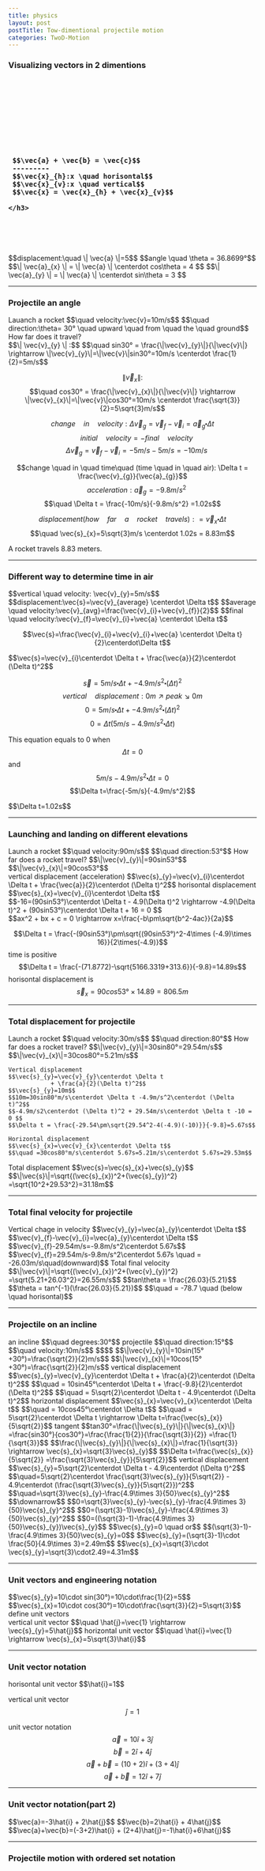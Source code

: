 ```yaml
---
title: physics
layout: post
postTitle: Tow-dimentional projectile motion
categories: TwoD-Motion
---
```


### Visualizing vectors in 2 dimentions

<div class="row">
  <div class="col-sm-6">
    <div id="svg01"></div>
  </div>
  <div class="col-sm-6">
    <br><br><br><br><br><br><br><br>
    <h3>
    
     $$\vec{a} + \vec{b} = \vec{c}$$
     ---------
     $$\vec{x}_{h}:x \quad horisontal$$
     $$\vec{x}_{v}:x \quad vertical$$
     $$\vec{x} = \vec{x}_{h} + \vec{x}_{v}$$
     
    </h3>
  </div>
</div>

<div class="row">
  <div class="col-sm-6">
    <div id="svg02"></div>
  </div>
  <div class="col-sm-6">
    <br><br><br><br>
    $$displacement:\quad \| \vec{a} \|=5$$
    $$angle \quad \theta = 36.8699°$$
    $$\| \vec{a}_{x} \| = \| \vec{a} \| \centerdot cos\theta = 4 $$
    $$\| \vec{a}_{y} \| = \| \vec{a} \| \centerdot sin\theta = 3 $$
  </div>
</div>

--------

### Projectile an angle

<div class="row">
  <div class="col-sm-6">
    <div id="svg03"></div>
  </div>
  <div class="col-sm-6">
    Lauanch a rocket
    $$\quad velocity:\vec{v}=10m/s$$ 
    $$\quad direction:\theta= 30° \quad upward \quad from \quad the \quad ground$$
    <div class="panel">
      How far does it travel?
    </div> 
  </div>
</div>

<div>
$$\| \vec{v}_{y} \| :$$
$$\quad sin30° = \frac{\|\vec{v}_{y}\|}{\|\vec{v}\|}
\rightarrow \|\vec{v}_{y}\|=\|\vec{v}\|sin30°=10m/s \centerdot \frac{1}{2}=5m/s$$
  
$$\| \vec{v}_{x} \|:$$
$$\quad cos30° = \frac{\|\vec{v}_{x}\|}{\|\vec{v}\|}
\rightarrow \|\vec{v}_{x}\|=\|\vec{v}\|cos30°=10m/s \centerdot \frac{\sqrt{3}}{2}=5\sqrt{3}m/s$$

$$change \quad in \quad velocity:\Delta \vec{v}_{g}
=\vec{v}_{f}-\vec{v}_{i}=\vec{a}_{g} \centerdot \Delta t$$
$$\quad initial \quad velocity = -final \quad velocity$$
$$\quad \Delta \vec{v}_{g}=\vec{v}_{f}-\vec{v}_{i}
=-5m/s-5m/s=-10m/s
$$

$$change \quad in \quad time\quad (time \quad in \quad air): 
\Delta t = \frac{\vec{v}_{g}}{\vec{a}_{g}}$$
$$\quad acceleration:\vec{a}_{g}=-9.8m/s^2$$
$$\quad \Delta t = \frac{-10m/s}{-9.8m/s^2} =1.02s$$ 

$$displacement(how \quad far \quad a \quad rocket \quad travels):
=\vec{v}_{x} \centerdot \Delta t$$
$$\quad \vec{s}_{x}=5\sqrt{3}m/s \centerdot 1.02s = 8.83m$$
</div>

<div class="panel">
  A rocket travels 8.83 meters.
</div>

------------

### Different way to determine time in air

<div class="panel">
$$vertical \quad velocity: \vec{v}_{y}=5m/s$$
$$displacement:\vec{s}=\vec{v}_{average} \centerdot \Delta t$$
$$average \quad velocity:\vec{v}_{avg}=\frac{\vec{v}_{i}+\vec{v}_{f}}{2}$$
$$final \quad velocity:\vec{v}_{f}=\vec{v}_{i}+\vec{a} \centerdot \Delta t$$
</div>

$$\vec{s}=\frac{\vec{v}_{i}+\vec{v}_{i}+\vec{a} \centerdot \Delta t}{2}\centerdot\Delta t$$
<div class="panel">
  $$\vec{s}=\vec{v}_{i}\centerdot \Delta t + \frac{\vec{a}}{2}\centerdot (\Delta t)^2$$
</div>

$$\vec{s}=5m/s \centerdot \Delta t + -4.9m/s^2 \centerdot (\Delta t)^2$$
$$vertical \quad displacement: 0m \nearrow peak \searrow 0m$$
$$0=5m/s \centerdot \Delta t + -4.9m/s^2 \centerdot (\Delta t)^2$$
$$0=\Delta t(5m/s-4.9m/s^2 \centerdot \Delta t)$$

This equation equals to 0 when
$$\Delta t=0$$
and
$$5m/s-4.9m/s^2 \centerdot \Delta t=0$$
$$\Delta t=\frac{-5m/s}{-4.9m/s^2}$$
<div class="panel">
$$\Delta t=1.02s$$
</div>

--------------

### Launching and landing on different elevations

<div class="row">
  <div class="col-sm-6">
    <div id="svg04"></div>
  </div>
  <div class="col-sm-6">
  Launch a rocket
  $$\quad velocity:90m/s$$
  $$\quad direction:53°$$
  How far does a rocket travel?
  $$\|\vec{v}_{y}\|=90sin53°$$
  $$\|\vec{v}_{x}\|=90cos53°$$
    <div class="panel">
    vertical displacement (acceleration) 
    $$\vec{s}_{y}=\vec{v}_{i}\centerdot \Delta t + \frac{\vec{a}}{2}\centerdot (\Delta t)^2$$
    horisontal displacement
    $$\vec{s}_{x}=\vec{v}_{i}\centerdot \Delta t$$
    </div>
  </div>
</div>
$$-16=(90sin53°)\centerdot \Delta t - 4.9(\Delta t)^2
\rightarrow -4.9(\Delta t)^2 + (90sin53°)\centerdot \Delta t + 16 = 0
$$ 

<div class="panel">
  $$ax^2 + bx + c = 0 \rightarrow
  x=\frac{-b\pm\sqrt{b^2-4ac}}{2a}$$
</div>

$$\Delta t = \frac{-(90sin53°)\pm\sqrt{(90sin53°)^2-4\times (-4.9)\times 16}}{2\times(-4.9)}$$
time is positive
$$\Delta t = \frac{-(71.8772)-\sqrt{5166.3319+313.6}}{-9.8}=14.89s$$
horisontal displacement is
$$\vec{s}_{x}=90cos53°\times 14.89=806.5m$$

--------------

### Total displacement for projectile

<div class="row">
  <div class="col-sm-6">
    <div id="svg05"></div>
  </div>
  <div class="col-sm-6">
    Launch a rocket
    $$\quad velocity:30m/s$$
    $$\quad direction:80°$$
    How far does a rocket travel?
    $$\|\vec{v}_{y}\|=30sin80°=29.54m/s$$
    $$\|\vec{v}_{x}\|=30cos80°=5.21m/s$$

    Vertical displacement
    $$\vec{s}_{y}=\vec{v}_{y}\centerdot \Delta t
                + \frac{a}{2}(\Delta t)^2$$
    $$\vec{s}_{y}=10m$$
    $$10m=30sin80°m/s\centerdot \Delta t -4.9m/s^2\centerdot (\Delta t)^2$$
    $$-4.9m/s2\centerdot (\Delta t)^2 + 29.54m/s\centerdot \Delta t -10 = 0 $$
    $$\Delta t = \frac{-29.54\pm\sqrt{29.54^2-4(-4.9)(-10)}}{-9.8}=5.67s$$

    Horizontal displacement
    $$\vec{s}_{x}=\vec{v}_{x}\centerdot \Delta t$$
    $$\quad =30cos80°m/s\centerdot 5.67s=5.21m/s\centerdot 5.67s=29.53m$$

  </div>
</div>
<div class="row">
  <div class="col-sm-6">
    <div id="svg06"></div>
  </div>
  <div class="col-sm-6">
    Total displacement
    $$\vec{s}=\vec{s}_{x}+\vec{s}_{y}$$
    $$\|\vec{s}\|=\sqrt{(\vec{s}_{x})^2+(\vec{s}_{y})^2}
    =\sqrt{10^2+29.53^2}=31.18m$$
  </div>
</div>

------

### Total final velocity for projectile

<div class="row">
  <div class="col-sm-6">
    <div id="svg07"></div>
  </div>
  <div class="col-sm-6">
    Vertical chage in velocity
    $$\vec{v}_{y}=\vec{a}_{y}\centerdot \Delta t$$
    $$\vec{v}_{f}-\vec{v}_{i}=\vec{a}_{y}\centerdot \Delta t$$
    $$\vec{v}_{f}-29.54m/s=-9.8m/s^2\centerdot 5.67s$$
    $$\vec{v}_{f}=29.54m/s-9.8m/s^2\centerdot 5.67s
    \quad = -26.03m/s\quad(downward)$$
    Total final velocity
    $$\|\vec{v}\|=\sqrt{(\vec{v}_{x})^2+(\vec{v}_{y})^2}
    =\sqrt{5.21+26.03^2}=26.55m/s$$
    $$tan\theta = \frac{26.03}{5.21}$$
    $$\theta = tan^{-1}(\frac{26.03}{5.21})$$
    $$\quad = -78.7 \quad (below \quad horisontal)$$
  

  </div>
</div>

-------

### Projectile on an incline

<div class="row">
  <div class="col-sm-6">
    <div id="svg08"></div>
  </div>
  <div class="col-sm-6">
  an incline
  $$\quad degrees:30°$$
  projectile
  $$\quad direction:15°$$
  $$\quad velocity:10m/s$$
  $$$$
  $$\|\vec{v}_{y}\|=10sin(15°+30°)=\frac{\sqrt{2}}{2}m/s$$
  $$\|\vec{v}_{x}\|=10cos(15°+30°)=\frac{\sqrt{2}}{2}m/s$$
  vertical displacement
  $$\vec{s}_{y}=\vec{v}_{y}\centerdot \Delta t 
               + \frac{a}{2}\centerdot (\Delta t)^2$$
  $$\quad = 10sin45°\centerdot \Delta t 
               + \frac{-9.8}{2}\centerdot (\Delta t)^2$$
  $$\quad = 5\sqrt{2}\centerdot \Delta t 
               - 4.9\centerdot (\Delta t)^2$$
  horizontal displacement
  $$\vec{s}_{x}=\vec{v}_{x}\centerdot \Delta t$$
  $$\quad = 10cos45°\centerdot \Delta t$$
  $$\quad = 5\sqrt{2}\centerdot \Delta t
  \rightarrow \Delta t=\frac{\vec{s}_{x}}{5\sqrt{2}}$$
  tangent
  $$tan30°=\frac{\|\vec{s}_{y}\|}{\|\vec{s}_{x}\|}
    =\frac{sin30°}{cos30°}=\frac{\frac{1}{2}}{\frac{\sqrt{3}}{2}}
    =\frac{1}{\sqrt{3}}$$
  $$\frac{\|\vec{s}_{y}\|}{\|\vec{s}_{x}\|}=\frac{1}{\sqrt{3}}
  \rightarrow \vec{s}_{x}=\sqrt{3}\vec{s}_{y}$$
  $$\Delta t=\frac{\vec{s}_{x}}{5\sqrt{2}}
  =\frac{\sqrt{3}\vec{s}_{y}}{5\sqrt{2}}$$
  vertical displacement
  $$\vec{s}_{y}=5\sqrt{2}\centerdot \Delta t 
               - 4.9\centerdot (\Delta t)^2$$
  $$\quad=5\sqrt{2}\centerdot \frac{\sqrt{3}\vec{s}_{y}}{5\sqrt{2}} 
               - 4.9\centerdot (\frac{\sqrt{3}\vec{s}_{y}}{5\sqrt{2}})^2$$
  $$\quad=\sqrt{3}\vec{s}_{y}-\frac{4.9\times 3}{50}\vec{s}_{y}^2$$
  $$\downarrow$$
  $$0=\sqrt{3}\vec{s}_{y}-\vec{s}_{y}-\frac{4.9\times 3}{50}\vec{s}_{y}^2$$
  $$0=(\sqrt{3}-1)\vec{s}_{y}-\frac{4.9\times 3}{50}\vec{s}_{y}^2$$
  $$0=((\sqrt{3}-1)-\frac{4.9\times 3}{50}\vec{s}_{y})\vec{s}_{y}$$
  $$\vec{s}_{y}=0 \quad or$$
  $$(\sqrt{3}-1)-\frac{4.9\times 3}{50}\vec{s}_{y}=0$$
  $$\vec{s}_{y}=(\sqrt{3}-1)\cdot \frac{50}{4.9\times 3}=2.49m$$
  $$\vec{s}_{x}=\sqrt{3}\cdot \vec{s}_{y}=\sqrt{3}\cdot2.49=4.31m$$
  </div>
</div>

-------

### Unit vectors and engineering notation

<div class="row">
  <div class="col-sm-6">
    <div id="svg09"></div>
  </div>
  <div class="col-sm-6">
  $$\vec{s}_{y}=10\cdot sin(30°)=10\cdot\frac{1}{2}=5$$
  $$\vec{s}_{x}=10\cdot cos(30°)=10\cdot\frac{\sqrt{3}}{2}=5\sqrt{3}$$
  define unit vectors<br>
  vertical unit vector
  $$\quad \hat{j}=\vec{1} \rightarrow \vec{s}_{y}=5\hat{j}$$  
  horizontal unit vector
  $$\quad \hat{i}=\vec{1} \rightarrow \vec{s}_{x}=5\sqrt{3}\hat{i}$$
  </div>
</div>

-------

### Unit vector notation

<div class="row">
  <div class="col-sm-6">
    <div id="svg10"></div>
  </div>
  <div class="col-sm-6">
  horisontal unit vector
  $$\hat{i}=1$$

  vertical unit vector
  $$\hat{j}=1$$ 

  unit vector notation
  $$\vec{a}= 10\hat{i} + 3\hat{j}$$
  $$\vec{b}= 2\hat{i} + 4\hat{j}$$
  $$\vec{a}+\vec{b}= (10+2)\hat{i} + (3+4)\hat{j}$$
  $$\vec{a}+\vec{b}= 12\hat{i} + 7\hat{j}$$
  </div>
</div>

-------
### Unit vector notation(part 2)
<div class="row">
  <div class="col-sm-6">
    <div id="svg11"></div>
  </div>
  <div class="col-sm-6">
    $$\vec{a}=-3\hat{i} + 2\hat{j}$$
    $$\vec{b}=2\hat{i} + 4\hat{j}$$
    $$\vec{a}+\vec{b}=(-3+2)\hat{i} + (2+4)\hat{j}=-1\hat{i}+6\hat{j}$$
  </div>
</div>

--------
### Projectile motion with ordered set notation  
 

<script type="text/javascript" src="http://cdn.mathjax.org/mathjax/latest/MathJax.js?config=TeX-AMS-MML_SVG"></script>
<script src="http://d3js.org/d3.v3.min.js" charset="utf-8"></script>
<script>

  var pi = Math.PI;
  var aDegree = pi/180;
  
  // Point Object
  function Point(x, y){
    this.x = x;
    this.y = y;
    return this;
  };

  var endPoint = new Point();
 
  var x0 = y0 = 0;
  /* ベクトル線　描画関数　*/
  function drawVector(svg,x0,y0,angles,length,xScale,yScale,color){

    var vectorData = [];
    var radians = angles * aDegree;
    var radians1 = pi + radians + pi/6;
    var radians2 = pi + radians - pi/6;
    var arrowHead = 10/(xScale(1)-xScale(0));

    // 終点の座標
    endPoint.x = Math.cos(radians)*length+x0;
    endPoint.y = Math.sin(radians)*length+y0;
 

    vectorData.push(new Point(x0,y0));
    vectorData.push(new Point(endPoint.x,endPoint.y));
    vectorData.push(new Point(
      endPoint.x+Math.cos(radians1)*arrowHead,
      endPoint.y+Math.sin(radians1)*arrowHead
      ));
    vectorData.push(new Point(endPoint.x,endPoint.y));
    vectorData.push(new Point(
      endPoint.x+Math.cos(radians2)*arrowHead,
      endPoint.y+Math.sin(radians2)*arrowHead
      ));

    var vectorArrow = d3.svg.line()
        .x(function(d) { return xScale(d.x); })
        .y(function(d) { return yScale(d.y); })
        .interpolate("linear");

    svg.append("path")
          .attr("d", vectorArrow(vectorData))
          .attr("stroke", function(){return color})
          .attr("class","vector")
          .attr("stroke-width", 2)
          .attr("fill", "none");   

  };


  var x1,y1,x2,y2;

  /* 2点間　ベクトル線　描画関数　*/
  function drawVectorB(svg,x1,y1,x2,y2,xScale,yScale,color){

    var vectorData = [];
    var radians = Math.atan2(y2-y1,x2-x1);
    var radians1 = pi + radians + pi/6;
    var radians2 = pi + radians - pi/6;
    var arrowHead = 10/(xScale(1)-xScale(0)); // length of arrow head

    vectorData.push(new Point(x1,y1));
    vectorData.push(new Point(x2,y2));
    vectorData.push(new Point(
      x2 + Math.cos(radians1)*arrowHead,
      y2 + Math.sin(radians1)*arrowHead
      ));
    vectorData.push(new Point(x2,y2));
    vectorData.push(new Point(
      x2+Math.cos(radians2)*arrowHead,
      y2+Math.sin(radians2)*arrowHead
      ));

    var vectorArrow = d3.svg.line()
        .x(function(d) { return xScale(d.x); })
        .y(function(d) { return yScale(d.y); })
        .interpolate("linear");

    svg.append("path")
          .attr("d", vectorArrow(vectorData))
          .attr("stroke", function(){return color})
          .attr("class","vector")
          .attr("stroke-width", 2)
          .attr("fill", "none");   
 
  };


  var height = 450;
  var width = 500;
  
  var xScale01 = d3.scale.linear()
                       .domain([-200,200])
                       .range([50,450]);
  
  var yScale01 = d3.scale.linear()
                       .domain([200,-200])
                       .range([50,450]);                       

/**
  2-dimentional vectors
*/

var svg01 = d3.select("#svg01")
                .append("svg")
                .attr("height",height)
                .attr("width",width);

  // left right              
  drawVector(svg01,-150,150,180,50,xScale01,yScale01,"gold");
  drawVector(svg01,-140,150,0,50,xScale01,yScale01,"gold");               
  // up down
  drawVector(svg01,100,160,90,50,xScale01,yScale01,"gold");
  drawVector(svg01,100,150,-90,50,xScale01,yScale01,"gold");  

  drawVector(svg01,-150,-100,30,150,xScale01,yScale01,"red");
  drawVector(svg01,endPoint.x,endPoint.y,-10,100,xScale01,yScale01,"lime");  
  drawVector(svg01,-150,-100,14,235,xScale01,yScale01,"gold");

  drawVectorB(svg01,0,-150,170,-50,xScale01,yScale01,"lime");
  drawVectorB(svg01,0,-150,170,-150,xScale01,yScale01,"#666");
  drawVectorB(svg01,170,-150,170,-50,xScale01,yScale01,"#666");

  var foData = [
    {"x":-220,"y":280,
      "text":"$$one \\quad dimention \\quad  vectors$$"},
    {"x":-220,"y":100,
      "text":"$$two \\quad dimentions \\quad vectors$$"},
    {"x":-180,"y":240,
      "text":"$$\\vec{a}$$"},
    {"x":-120,"y":240,
      "text":"$$\\vec{b}$$"},
    {"x":105,"y":240,
      "text":"$$\\vec{a}$$"},
    {"x":105,"y":195,
      "text":"$$\\vec{b}$$"},
    {"x":-85,"y":30,
      "text":"$$\\vec{a}$$"},
    {"x":10,"y":60,
      "text":"$$\\vec{b}$$"},
    {"x":-40,"y":-25,
      "text":"$$\\vec{c}$$"},

    {"x":80,"y":-20,
      "text":"$$\\vec{x}$$"},
    {"x":80,"y":-105,
      "text":"$$\\vec{x}_{h}$$"},
    {"x":180,"y":-50,
      "text":"$$\\vec{x}_{v}$$"}

  ];
  svg01.selectAll(".fo")
  .data(foData)
  .enter()
  .append("foreignObject")
  .attr("class","fo")
//  .attr("height","100%")
//  .attr("width","100%")
  .attr("x",function(d){ return xScale01(d.x) })
  .attr("y",function(d){ return yScale01(d.y) })
.append("xhtml:body")
  .html(function(d){return d.text;})
  .style("position","fixed")
  .style("font-size","1.2em");   

/** */
  var svg02 = d3.select("#svg02")
                .append("svg")
                .attr("height",400)
                .attr("width",400)
                .style("background","black");

  var xScale02 = d3.scale.linear()
                       .domain([-0.5,5])
                       .range([50,350]);
  
  var yScale02 = d3.scale.linear()
                       .domain([5,-0.5])
                       .range([50,350]);                       

  var xAxis02 = d3.svg.axis()
                  .scale(xScale02)
                  .tickValues([])
                  .tickPadding(5)
                  .tickFormat(d3.format("d"));

  var xAxis02Group = svg02.append("g")
                      .attr("transform","translate(0,"+ yScale02(0)+")")
                      .attr("stroke","white")
                      .call(xAxis02);   

  var yAxis02 = d3.svg.axis()
                  .scale(yScale02)
                  .orient(["left"])
                  .tickValues([])
                  .tickPadding(0);

  var yAxis02Group = svg02.append("g")
                      .attr("transform","translate(" + xScale02(0) + ",0)")
                      .attr("stroke","white")
                      .call(yAxis02);

  drawVectorB(svg02,0,0,4,3,xScale02,yScale02,"lime");
  drawVectorB(svg02,0,0,4,0,xScale02,yScale02,"#666");
  drawVectorB(svg02,4,0,4,3,xScale02,yScale02,"#666");

  var foData02 = [
    {"x":0.1,"y":6,"text":"y"},
    {"x":5,"y":0.5,"text":"x"},
    {"x":0.5,"y":1.4,"text":"$$\\theta$$"},
    {"x":2,"y":3.3,"text":"$$\\vec{a}$$"},
    {"x":2.3,"y":0.8,"text":"$$\\vec{a}_{x}$$"},
    {"x":4.2,"y":2.5,"text":"$$\\vec{a}_{y}$$"}
    
      ];

  svg02.selectAll(".fo02")
  .data(foData02)
  .enter()
  .append("foreignObject")
  .attr("class","fo02")
  .attr("x",function(d){ return xScale02(d.x) })
  .attr("y",function(d){ return yScale02(d.y) })
  .append("xhtml:body")
  .html(function(d){return d.text;})
  .style("position","fixed")
  .style("font-size","1.2em");   

/** */
var svg03 = d3.select("#svg03")
                .append("svg")
                .attr("height",100)
                .attr("width",400)
                .style("background","black");

  var xScale03 = d3.scale.linear()
                       .domain([0,20])
                       .range([50,350]);
  
  var yScale03 = d3.scale.linear()
                       .domain([8,0])
                       .range([10,80]);                       

  var xAxis03 = d3.svg.axis()
                  .scale(xScale03)
                  .tickValues([])
                  .tickPadding(5)
                  .tickFormat(d3.format("d"));

  var xAxis03Group = svg03.append("g")
                      .attr("transform","translate(0,"+ yScale03(0)+")")
                      .attr("stroke","white")
                      .call(xAxis03);   

  var yAxis03 = d3.svg.axis()
                  .scale(yScale03)
                  .orient(["left"])
                  .tickValues([])
                  .tickPadding(0);

  var yAxis03Group = svg03.append("g")
                      .attr("transform","translate(" + xScale03(0) + ",0)")
                      .attr("stroke","white")
                      .call(yAxis03);


  drawVector(svg03,0,0,30,10,xScale03,yScale03,"lime");
  drawVectorB(svg03,endPoint.x,0,endPoint.x,endPoint.y,xScale03,yScale03,"#666");                    
  drawVectorB(svg03,0,0,endPoint.x,0,xScale03,yScale03,"#666");                    

  var foData03 = [
    {"x":3,"y":12,"text":"$$\\vec{v}$$"},
    {"x":3,"y":9,"text":"$$\\theta$$"},
    {"x":4,"y":7,"text":"$$\\vec{v}_{x}$$"},
    {"x":9,"y":11,"text":"$$\\vec{v}_{y}$$"}
    
      ];

  svg03.selectAll(".fo03")
  .data(foData03)
  .enter()
  .append("foreignObject")
  .attr("class","fo03")
  .attr("x",function(d){ return xScale03(d.x) })
  .attr("y",function(d){ return yScale03(d.y) })
  .append("xhtml:body")
  .html(function(d){return d.text;})
  .style("position","fixed")
  .style("font-size","1.2em");   

/** */
var svg04 = d3.select("#svg04")
                .append("svg")
                .attr("height",400)
                .attr("width",400)
                .style("background","black");

  var xScale04 = d3.scale.linear()
                       .domain([0,300])
                       .range([50,350]);
  
  var yScale04 = d3.scale.linear()
                       .domain([300,0])
                       .range([50,350]);                       

  var line04Data = [{"x":0,"y":250},
                    {"x":50,"y":250},
                    {"x":50,"y":0},
                    {"x":280,"y":0},
                    {"x":280,"y":90},
                    {"x":320,"y":90}
                    ];                       
  var line04 = d3.svg.line()
        .x(function(d) { return xScale04(d.x); })
        .y(function(d) { return yScale04(d.y); })
        .interpolate("linear");

    svg04.append("path")
          .attr("d", line04(line04Data))
          .attr("stroke", function(){return "#fff"})
          .attr("class","vector")
          .attr("stroke-width", 3)
          .attr("fill", "none");   

  drawVector(svg04,40,250,53,40,xScale04,yScale04,"lime");
  drawVectorB(svg04,35,0,35,247,xScale04,yScale04,"#f00");                    
  drawVectorB(svg04,35,247,35,3,xScale04,yScale04,"#f00");                    
  drawVectorB(svg04,300,0,300,87,xScale04,yScale04,"#f00");                    
  drawVectorB(svg04,300,87,300,3,xScale04,yScale04,"#f00");                    
  drawVectorB(svg04,300,93,300,247,xScale04,yScale04,"aqua");                    
  drawVectorB(svg04,300,247,300,93,xScale04,yScale04,"aqua");                    

  var foData04 = [
    {"x":0,"y":200,"text":"$$25m$$"},
    {"x":305,"y":110,"text":"$$9m$$"},
    {"x":305,"y":250,"text":"$$\\vec{s}_{y}=-16m$$"},
    {"x":50,"y":310,"text":"$$53°$$"},
    {"x":20,"y":360,"text":"$$90m/s$$"}
      ];

  svg04.selectAll(".fo04")
  .data(foData04)
  .enter()
  .append("foreignObject")
  .attr("class","fo04")
  .attr("x",function(d){ return xScale04(d.x) })
  .attr("y",function(d){ return yScale04(d.y) })
  .append("xhtml:body")
  .html(function(d){return d.text;})
  .style("position","fixed")
  .style("font-size","1.2em");   

/** Total displacement */
  var svg05 = d3.select("#svg05")
                .append("svg")
                .attr("height",600)
                .attr("width",400)
                .style("background","black");

  var xScale05 = d3.scale.linear()
                       .domain([0,300])
                       .range([50,350]);
  
  var yScale05 = d3.scale.linear()
                       .domain([550,0])
                       .range([50,550]);                       

  // draw ground
  var line05Data = [{"x":0,"y":150},
                    {"x":30,"y":150},
                    {"x":30,"y":300},
                    {"x":320,"y":300}
                    ]; 

  var line05 = d3.svg.line()
        .x(function(d) { return xScale05(d.x); })
        .y(function(d) { return yScale05(d.y); })
        .interpolate("linear");

    svg05.append("path")
          .attr("d", line05(line05Data))
          .attr("stroke", function(){return "#fff"})
          .attr("class","vector")
          .attr("stroke-width", 3)
          .attr("fill", "none");   

  var projectile05Data =[];
  for (var i = 0; i < 5.45; i=i+0.05) {
    projectile05Data.push(i);      
  };

  var projectile05 = d3.svg.line()
        .x(function(d) { return xScale05(5.21*d*10); })
        .y(function(d) { return yScale05((29.54*d-4.9*d*d)*10+150); })
        .interpolate("linear");

 svg05.append("path")
        .attr("d", projectile05(projectile05Data))
        .attr("stroke", function(){return "#666"})
        .attr("class","projectile05")
        .attr("stroke-width", 1)
        .attr("fill", "none");   



  drawVector(svg05,0,150,80,30,xScale05,yScale05,"lime");
  // height
  drawVectorB(svg05,40,147,40,300,xScale05,yScale05,"#f00");
  drawVectorB(svg05,40,300,40,147,xScale05,yScale05,"#f00");
  // horisontal
  drawVectorB(svg05,0,140,27,140,xScale05,yScale05,"#f00");
  drawVectorB(svg05,27,140,0,140,xScale05,yScale05,"#f00");

  drawVectorB(svg05,0,100,295.3,100,xScale05,yScale05,"gold");
  drawVectorB(svg05,295.3,100,0,100,xScale05,yScale05,"gold");

  var foData05 = [
    {"x":0,"y":180,"text":"$$2m$$"},
    {"x":50,"y":300,"text":"$$10m$$"},
    {"x":-30,"y":210,"text":"$$80°$$"},
    {"x":-40,"y":250,"text":"$$30m/s$$"},
    {"x":120,"y":120,"text":"$$29.53m$$"}
      ];

  svg05.selectAll(".fo05")
  .data(foData05)
  .enter()
  .append("foreignObject")
  .attr("class","fo05")
  .attr("x",function(d){ return xScale05(d.x) })
  .attr("y",function(d){ return yScale05(d.y) })
  .append("xhtml:body")
  .html(function(d){return d.text;})
  .style("position","fixed")
  .style("font-size",".9em");   

  var svg06 = d3.select("#svg06")
                .append("svg")
                .attr("height",250)
                .attr("width",400)
                .style("background","black");

  var xScale06 = d3.scale.linear()
                       .domain([0,300])
                       .range([50,350]);
  
  var yScale06 = d3.scale.linear()
                       .domain([150,-50])
                       .range([50,250]);                       

  drawVectorB(svg06,0,0,295,0,xScale06,yScale06,"#666");
  drawVectorB(svg06,295,0,295,100,xScale06,yScale06,"#666");
  drawVectorB(svg06,0,0,295,100,xScale06,yScale06,"lime");

  var foData06 = [
    {"x":130,"y":130,"text":"$$31.18m$$"},
    {"x":300,"y":100,"text":"$$10m$$"},
    {"x":120,"y":30,"text":"$$29.53m$$"}
      ];

  svg06.selectAll(".fo06")
  .data(foData06)
  .enter()
  .append("foreignObject")
  .attr("class","fo06")
  .attr("x",function(d){ return xScale06(d.x) })
  .attr("y",function(d){ return yScale06(d.y) })
  .append("xhtml:body")
  .html(function(d){return d.text;})
  .style("position","fixed")
  .style("font-size",".9em");   

/* total final velocity */
  var svg07 = d3.select("#svg07")
                .append("svg")
                .attr("height",400)
                .attr("width",400)
                .style("background","black");

  var xScale07 = d3.scale.linear()
                       .domain([0,30])
                       .range([100,350]);
  
  var yScale07 = d3.scale.linear()
                       .domain([0,-30])
                       .range([100,350]);                       

  drawVectorB(svg07,0,0,5.21,0,xScale07,yScale07,"#666");
  drawVectorB(svg07,0,0,0,-26.03,xScale07,yScale07,"#666");
  drawVectorB(svg07,5.21,0,5.21,-26.03,xScale07,yScale07,"blue");
  drawVectorB(svg07,0,0,5.21,-26.03,xScale07,yScale07,"lime");

  var foData07 = [
    {"x":1,"y":10,"text":"$$5.21$$"},
    {"x":-8,"y":-10,"text":"$$26.03$$"},
    {"x":3,"y":-5,"text":"$$26.55$$"},
    {"x":1,"y":5,"text":"$$\\theta$$"}
      ];

  svg07.selectAll(".fo07")
  .data(foData07)
  .enter()
  .append("foreignObject")
  .attr("class","fo07")
  .attr("x",function(d){ return xScale07(d.x) })
  .attr("y",function(d){ return yScale07(d.y) })
  .append("xhtml:body")
  .html(function(d){return d.text;})
  .style("position","fixed")
  .style("font-size",".9em");   

/* total final velocity */
  var svg08 = d3.select("#svg08")
                .append("svg")
                .attr("height",400)
                .attr("width",400)
                .style("background","black");

  var xScale08 = d3.scale.linear()
                       .domain([0,5])
                       .range([50,350]);
  
  var yScale08 = d3.scale.linear()
                       .domain([5,0])
                       .range([50,350]);                       

  var ground08Data = [
    {"x1":0,"y1":0,"x2":50,"y2":0,"color":"brown"},
    {"x1":0,"y1":0,"x2":50,"y2":33*Math.sin(pi/3),"color":"green"}
  ];                       

  svg08.selectAll(".ground08")
        .data(ground08Data)
        .enter()
        .append("line")
        .attr("x1", function(d){return xScale08(d.x1);})
        .attr("y1", function(d){return yScale08(d.y1);})
        .attr("x2", function(d){return xScale08(d.x2);})
        .attr("y2", function(d){return yScale08(d.y2);})
        .attr("stroke", function(d){return d.color;})
        .attr("stroke-width", function(d){return 3;});



  drawVector(svg08,0,0,45,3,xScale08,yScale08,"#f00");
  drawVectorB(svg08,4.31,0,4.31,2.49,xScale08,yScale08,"#666");
  drawVectorB(svg08,0,0,4.31,0,xScale08,yScale08,"#666");

  var projectile08Data =[];
  for (var i = 0; i < 5; i=i+0.02) {
    projectile08Data.push(i);      
  };

  var projectile08 = d3.svg.line()
        .x(function(d) { return xScale08(5*Math.sqrt(2)*d); })
        .y(function(d) { return yScale08((5*Math.sqrt(2)*d-4.9*d*d)); })
        .interpolate("linear");

 svg08.append("path")
        .attr("d", projectile08(projectile08Data))
        .attr("stroke", function(){return "#666"})
        .attr("class","projectile08")
        .attr("stroke-width", 1)
        .attr("fill", "none");   

  var foData08 = [
    {"x":2,"y":3.5,"text":"$$10m/s$$"},
    {"x":4.5,"y":2,"text":"$$\\vec{s}_{y}$$"},
    {"x":2.5,"y":0.5,"text":"$$\\vec{s}_{x}$$"},
    {"x":0,"y":1.5,"text":"$$15°$$"},
    {"x":1,"y":1.2,"text":"$$30°$$"}
      ];

  svg08.selectAll(".fo08")
  .data(foData08)
  .enter()
  .append("foreignObject")
  .attr("class","fo08")
  .attr("x",function(d){ return xScale08(d.x) })
  .attr("y",function(d){ return yScale08(d.y) })
  .append("xhtml:body")
  .html(function(d){return d.text;})
  .style("position","fixed")
  .style("font-size",".9em");   

/** unit vector and engineering notation */
  var svg09 = d3.select("#svg09")
                .append("svg")
                .attr("height",500)
                .attr("width",500)
                .style("background","black");

  var xScale09 = d3.scale.linear()
                       .domain([-10,10])
                       .range([50,450]);
  
  var yScale09 = d3.scale.linear()
                       .domain([10,-10])
                       .range([50,450]);                       

  var xAxis09 = d3.svg.axis()
                  .scale(xScale09)
                  .tickValues([])
                  .tickPadding(5)
                  .tickFormat(d3.format("d"));

  var xAxis09Group = svg09.append("g")
                      .attr("transform","translate(0,"+ yScale09(0)+")")
                      .attr("stroke","white")
                      .call(xAxis09);   

  var yAxis09 = d3.svg.axis()
                  .scale(yScale09)
                  .orient(["left"])
                  .tickValues([])
                  .tickPadding(0);

  var yAxis09Group = svg09.append("g")
                      .attr("transform","translate(" + xScale09(0) + ",0)")
                      .attr("stroke","white")
                      .call(yAxis09);

  drawVector(svg09,0,0,30,10,xScale09,yScale09,"lime");
  drawVectorB(svg09,Math.cos(pi/6)*10,0,Math.cos(pi/6)*10,Math.sin(pi/6)*10,xScale09,yScale09,"#666");
  drawVectorB(svg09,0,0,Math.cos(pi/6)*10,0,xScale09,yScale09,"#666");
  drawVectorB(svg09,0,0,1,0,xScale09,yScale09,"gold");
  drawVectorB(svg09,0,0,0,1,xScale09,yScale09,"gold");

  var foData09 = [
    {"x":9,"y":9,"text":"$$10m/s$$"},
    {"x":10,"y":5,"text":"$$\\vec{s}_{y}$$"},
    {"x":4.5,"y":2,"text":"$$\\vec{s}_{x}$$"},
    {"x":2,"y":3.5,"text":"$$30°$$"},
    {"x":1,"y":2,"text":"$$\\hat{i}$$"},
    {"x":-1,"y":4,"text":"$$\\hat{j}$$"}
      ];

  svg09.selectAll(".fo09")
  .data(foData09)
  .enter()
  .append("foreignObject")
  .attr("class","fo09")
  .attr("x",function(d){ return xScale09(d.x) })
  .attr("y",function(d){ return yScale09(d.y) })
  .append("xhtml:body")
  .html(function(d){return d.text;})
  .style("position","fixed")
  .style("font-size",".9em");   

/** unit vector notation */
  var svg10 = d3.select("#svg10")
                .append("svg")
                .attr("height",400)
                .attr("width",400)
                .style("background","black");

  var xScale10 = d3.scale.linear()
                       .domain([-3,3])
                       .range([50,350]);
  
  var yScale10 = d3.scale.linear()
                       .domain([3,-3])
                       .range([50,350]);                       

  var xAxis10 = d3.svg.axis()
                  .scale(xScale10)
                  .tickValues([1,2])
                  .tickPadding(5)
                  .tickFormat(d3.format("d"));

  var xAxis10Group = svg10.append("g")
                      .attr("transform","translate(0,"+ yScale10(0)+")")
                      .attr("stroke","white")
                      .call(xAxis10);   

  var yAxis10 = d3.svg.axis()
                  .scale(yScale10)
                  .orient(["left"])
                  .tickValues([1,2])
                  .tickPadding(0)
                  .tickFormat(d3.format("d"));

  var yAxis10Group = svg10.append("g")
                      .attr("transform","translate(" + xScale10(0) + ",0)")
                      .attr("stroke","white")
                      .call(yAxis10);

  drawVector(svg10,0,0,0,1,xScale10,yScale10,"lime");
  drawVector(svg10,0,0,90,1,xScale10,yScale10,"lime");

  var foData10 = [
    {"x":1,"y":1.5,"text":"$$\\hat{i}$$"},
    {"x":0.3,"y":2.2,"text":"$$\\hat{j}$$"}
      ];

  svg10.selectAll(".fo10")
  .data(foData10)
  .enter()
  .append("foreignObject")
  .attr("class","fo10")
  .attr("x",function(d){ return xScale10(d.x) })
  .attr("y",function(d){ return yScale10(d.y) })
  .append("xhtml:body")
  .html(function(d){return d.text;})
  .style("position","fixed")
  .style("font-size",".9em");   

/** unit vector notation part2*/
  var svg11 = d3.select("#svg11")
                .append("svg")
                .attr("height",400)
                .attr("width",400)
                .style("background","black");

  var xScale11 = d3.scale.linear()
                       .domain([-4,4])
                       .range([50,350]);
  
  var yScale11 = d3.scale.linear()
                       .domain([7,-1])
                       .range([50,350]);                       

  var xAxis11 = d3.svg.axis()
                  .scale(xScale11)
                  .tickValues([-5,-4,-3,-2,-1,1,2,3])
                  .tickPadding(5)
                  .tickFormat(d3.format("d"));

  var xAxis11Group = svg11.append("g")
                      .attr("transform","translate(0,"+ yScale11(0)+")")
                      .attr("stroke","white")
                      .call(xAxis11);   

  var yAxis11 = d3.svg.axis()
                  .scale(yScale11)
                  .orient(["left"])
                  .tickValues([-1,1,2,3,4,5,6,7])
                  .tickPadding(0)
                  .tickFormat(d3.format("d"));

  var yAxis11Group = svg11.append("g")
                      .attr("transform","translate(" + xScale11(0) + ",0)")
                      .attr("stroke","white")
                      .call(yAxis11);

  drawVectorB(svg11,0,0,-3,2,xScale11,yScale11,"lime");
  drawVectorB(svg11,0,0,2,4,xScale11,yScale11,"gold");
  drawVectorB(svg11,2,4,-1,6,xScale11,yScale11,"green");
  drawVectorB(svg11,0,0,-1,6,xScale11,yScale11,"red");

  var foData11 = [
    {"x":-2,"y":2,"text":"$$\\vec{a}$$"},
    {"x":1.5,"y":4,"text":"$$\\vec{b}$$"},
    {"x":1,"y":7,"text":"$$\\vec{a'}$$"},
    {"x":-2,"y":4.5,"text":"$$\\vec{a}+\\vec{b}$$"}
      ];

  svg11.selectAll(".fo11")
  .data(foData11)
  .enter()
  .append("foreignObject")
  .attr("class","fo11")
  .attr("x",function(d){ return xScale11(d.x) })
  .attr("y",function(d){ return yScale11(d.y) })
  .append("xhtml:body")
  .html(function(d){return d.text;})
  .style("position","fixed")
  .style("font-size",".9em");   

</script>
